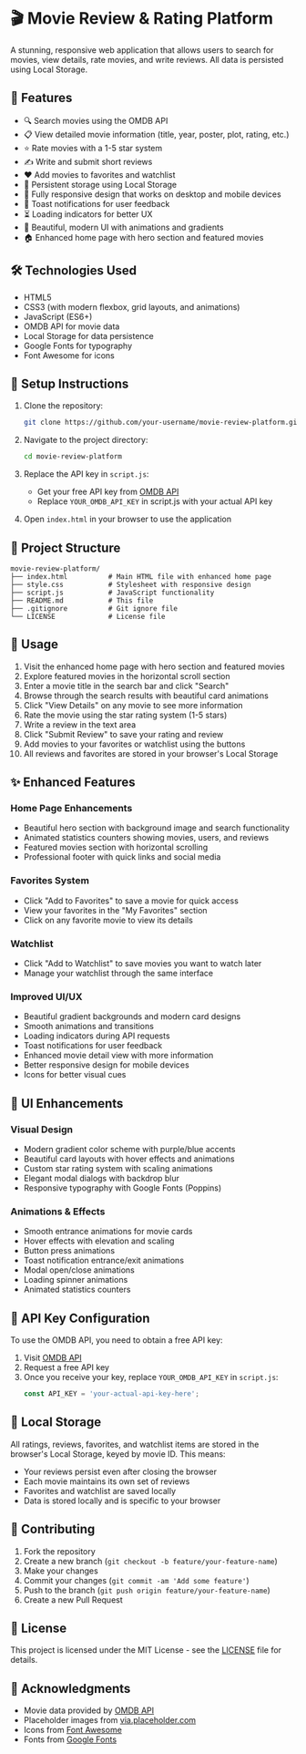 # 🎬 Movie Review & Rating Platform

A stunning, responsive web application that allows users to search for movies, view details, rate movies, and write reviews. All data is persisted using Local Storage.

## 🌟 Features

- 🔍 Search movies using the OMDB API
- 📋 View detailed movie information (title, year, poster, plot, rating, etc.)
- ⭐ Rate movies with a 1-5 star system
- ✍️ Write and submit short reviews
- ❤️ Add movies to favorites and watchlist
- 💾 Persistent storage using Local Storage
- 📱 Fully responsive design that works on desktop and mobile devices
- 📢 Toast notifications for user feedback
- ⏳ Loading indicators for better UX
- 🎨 Beautiful, modern UI with animations and gradients
- 🏠 Enhanced home page with hero section and featured movies

## 🛠 Technologies Used

- HTML5
- CSS3 (with modern flexbox, grid layouts, and animations)
- JavaScript (ES6+)
- OMDB API for movie data
- Local Storage for data persistence
- Google Fonts for typography
- Font Awesome for icons

## 🚀 Setup Instructions

1. Clone the repository:
   ```bash
   git clone https://github.com/your-username/movie-review-platform.git
   ```

2. Navigate to the project directory:
   ```bash
   cd movie-review-platform
   ```

3. Replace the API key in `script.js`:
   - Get your free API key from [OMDB API](http://www.omdbapi.com/apikey.aspx)
   - Replace `YOUR_OMDB_API_KEY` in script.js with your actual API key

4. Open `index.html` in your browser to use the application

## 📁 Project Structure

```
movie-review-platform/
├── index.html          # Main HTML file with enhanced home page
├── style.css           # Stylesheet with responsive design
├── script.js           # JavaScript functionality
├── README.md           # This file
├── .gitignore          # Git ignore file
└── LICENSE             # License file
```

## 🎯 Usage

1. Visit the enhanced home page with hero section and featured movies
2. Explore featured movies in the horizontal scroll section
3. Enter a movie title in the search bar and click "Search"
4. Browse through the search results with beautiful card animations
5. Click "View Details" on any movie to see more information
6. Rate the movie using the star rating system (1-5 stars)
7. Write a review in the text area
8. Click "Submit Review" to save your rating and review
9. Add movies to your favorites or watchlist using the buttons
10. All reviews and favorites are stored in your browser's Local Storage

## ✨ Enhanced Features

### Home Page Enhancements
- Beautiful hero section with background image and search functionality
- Animated statistics counters showing movies, users, and reviews
- Featured movies section with horizontal scrolling
- Professional footer with quick links and social media

### Favorites System
- Click "Add to Favorites" to save a movie for quick access
- View your favorites in the "My Favorites" section
- Click on any favorite movie to view its details

### Watchlist
- Click "Add to Watchlist" to save movies you want to watch later
- Manage your watchlist through the same interface

### Improved UI/UX
- Beautiful gradient backgrounds and modern card designs
- Smooth animations and transitions
- Loading indicators during API requests
- Toast notifications for user feedback
- Enhanced movie detail view with more information
- Better responsive design for mobile devices
- Icons for better visual cues

## 🎨 UI Enhancements

### Visual Design
- Modern gradient color scheme with purple/blue accents
- Beautiful card layouts with hover effects and animations
- Custom star rating system with scaling animations
- Elegant modal dialogs with backdrop blur
- Responsive typography with Google Fonts (Poppins)

### Animations & Effects
- Smooth entrance animations for movie cards
- Hover effects with elevation and scaling
- Button press animations
- Toast notification entrance/exit animations
- Modal open/close animations
- Loading spinner animations
- Animated statistics counters

## 🔑 API Key Configuration

To use the OMDB API, you need to obtain a free API key:

1. Visit [OMDB API](http://www.omdbapi.com/apikey.aspx)
2. Request a free API key
3. Once you receive your key, replace `YOUR_OMDB_API_KEY` in `script.js`:
   ```javascript
   const API_KEY = 'your-actual-api-key-here';
   ```

## 💾 Local Storage

All ratings, reviews, favorites, and watchlist items are stored in the browser's Local Storage, keyed by movie ID. This means:

- Your reviews persist even after closing the browser
- Each movie maintains its own set of reviews
- Favorites and watchlist are saved locally
- Data is stored locally and is specific to your browser

## 🤝 Contributing

1. Fork the repository
2. Create a new branch (`git checkout -b feature/your-feature-name`)
3. Make your changes
4. Commit your changes (`git commit -am 'Add some feature'`)
5. Push to the branch (`git push origin feature/your-feature-name`)
6. Create a new Pull Request

## 📄 License

This project is licensed under the MIT License - see the [LICENSE](LICENSE) file for details.

## 🙏 Acknowledgments

- Movie data provided by [OMDB API](http://www.omdbapi.com/)
- Placeholder images from [via.placeholder.com](https://via.placeholder.com/)
- Icons from [Font Awesome](https://fontawesome.com/)
- Fonts from [Google Fonts](https://fonts.google.com/)